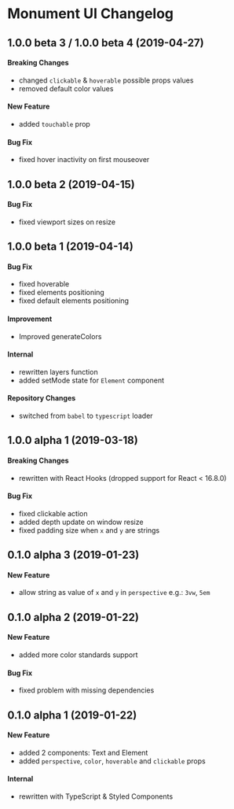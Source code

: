 # Monument UI Changelog

## 1.0.0 beta 3 / 1.0.0 beta 4 (2019-04-27)
#### Breaking Changes
- changed `clickable` & `hoverable` possible props values
- removed default color values

#### New Feature
- added `touchable` prop

#### Bug Fix
- fixed hover inactivity on first mouseover

## 1.0.0 beta 2 (2019-04-15)
#### Bug Fix
- fixed viewport sizes on resize

## 1.0.0 beta 1 (2019-04-14)
#### Bug Fix
- fixed hoverable
- fixed elements positioning
- fixed default elements positioning

#### Improvement
- Improved generateColors 

#### Internal
- rewritten layers function
- added setMode state for `Element` component

#### Repository Changes
- switched from `babel` to `typescript` loader

## 1.0.0 alpha 1 (2019-03-18)
#### Breaking Changes
- rewritten with React Hooks (dropped support for React < 16.8.0)

#### Bug Fix
- fixed clickable action
- added depth update on window resize
- fixed padding size when `x` and `y` are strings

## 0.1.0 alpha 3 (2019-01-23)
#### New Feature
- allow string as value of `x` and `y` in `perspective` e.g.: `3vw`, `5em`

## 0.1.0 alpha 2 (2019-01-22)
#### New Feature
- added more color standards support

#### Bug Fix
- fixed problem with missing dependencies

## 0.1.0 alpha 1 (2019-01-22)
#### New Feature
- added 2 components: Text and Element
- added `perspective`, `color`, `hoverable` and `clickable` props

#### Internal
- rewritten with TypeScript & Styled Components
